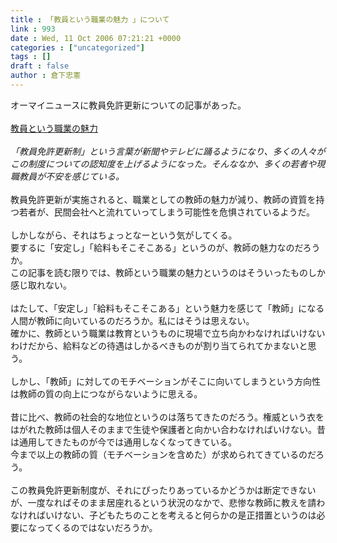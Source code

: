 ```yaml
---
title : 「教員という職業の魅力 」について
link : 993
date : Wed, 11 Oct 2006 07:21:21 +0000
categories : ["uncategorized"]
tags : []
draft : false
author : 倉下忠憲
---
```


オーマイニュースに教員免許更新についての記事があった。<BR><BR><A HREF="http://www.ohmynews.co.jp/News.aspx?news_id=000000002016" TARGET="_blank">教員という職業の魅力</A> <BR><BR><I>「教員免許更新制」という言葉が新聞やテレビに踊るようになり、多くの人々がこの制度についての認知度を上げるようになった。そんななか、多くの若者や現職教員が不安を感じている。</I><BR><BR>教員免許更新が実施されると、職業としての教師の魅力が減り、教師の資質を持つ若者が、民間会社へと流れていってしまう可能性を危惧されているようだ。<BR><BR>しかしながら、それはちょっとなーという気がしてくる。<BR>要するに「安定し」「給料もそこそこある」というのが、教師の魅力なのだろうか。<BR>この記事を読む限りでは、教師という職業の魅力というのはそういったものしか感じ取れない。<BR><BR>はたして、「安定し」「給料もそこそこある」という魅力を感じて「教師」になる人間が教師に向いているのだろうか。私にはそうは思えない。<BR>確かに、教師という職業は教育というものに現場で立ち向かわなければいけないわけだから、給料などの待遇はしかるべきものが割り当てられてかまないと思う。<BR><BR>しかし、「教師」に対してのモチベーションがそこに向いてしまうという方向性は教師の質の向上につながらないように思える。<BR><BR>昔に比べ、教師の社会的な地位というのは落ちてきたのだろう。権威という衣をはがれた教師は個人そのままで生徒や保護者と向かい合わなければいけない。昔は通用してきたものが今では通用しなくなってきている。<BR>今まで以上の教師の質（モチベーションを含めた）が求められてきているのだろう。<BR><BR>この教員免許更新制度が、それにぴったりあっているかどうかは断定できないが、一度なればそのまま居座れるという状況のなかで、悲惨な教師に教えを請わなければいけない、子どもたちのことを考えると何らかの是正措置というのは必要になってくるのではないだろうか。<BR><BR><br><br>
